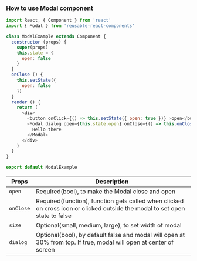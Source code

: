 ### How to use Modal component
```js
import React, { Component } from 'react'
import { Modal } from 'reusable-react-components'

class ModalExample extends Component {
  constructor (props) {
    super(props)
    this.state = {
      open: false
    }
  }
  onClose () {
    this.setState({
      open: false
    })
  }
  render () {
    return (
      <div>
        <button onClick={() => this.setState({ open: true })} >open</button>
        <Modal dialog open={this.state.open} onClose={() => this.onClose()} size='large'>
          Hello there
        </Modal>
      </div>
    )
  }
}

export default ModalExample
```
Props                     | Description
------------------------|-----------
`open`                     | Required(bool), to make the Modal close and open
`onClose`   | Required(function), function gets called when clicked on cross icon or clicked outside the modal to set open state to false
`size`        | Optional(small, medium, large), to set width of modal
`dialog`      | Optional(bool), by default false and modal will open at 30% from top. If true, modal will open at center of screen
 
